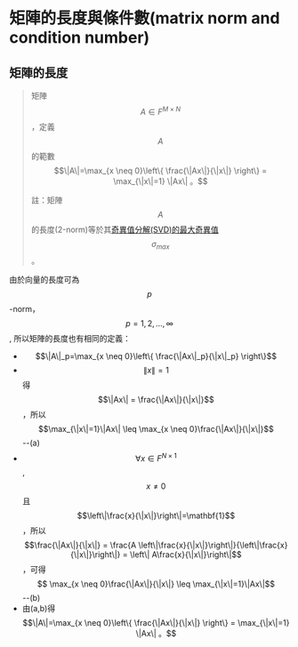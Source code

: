 # 矩陣的長度與條件數\(matrix norm and condition number\)

## 矩陣的長度

> 矩陣$$A \in F^{M \times N}$$，定義$$A$$的範數$$\|A\|=\max_{x \neq 0}\left\{  \frac{\|Ax\|}{\|x\|} \right\} = \max_{\|x\|=1} \|Ax\| 。$$
>
> 註：矩陣$$A$$的長度\(2-norm\)等於其[奇異值分解\(SVD\)的最大奇異值](singular-value-decomposition.md#ju-zhen-de-chang-du-wei-zui-da-de-qi-yi-zhi)$$\sigma_{max}$$。

由於向量的長度可為$$p$$-norm，$$p=1,2,\dots,\infty$$, 所以矩陣的長度也有相同的定義：

* $$\|A\|_p=\max_{x \neq 0}\left\{  \frac{\|Ax\|_p}{\|x\|_p} \right\}$$
* $$\|x\|=1$$得$$\|Ax\| = \frac{\|Ax\|}{\|x\|}$$，所以$$\max_{\|x\|=1}\|Ax\| \leq \max_{x \neq 0}\frac{\|Ax\|}{\|x\|}$$--\(a\)
* $$\forall x \in F^{N \times 1}$$, $$x \neq 0$$且$$\left\|\frac{x}{\|x\|}\right\|=\mathbf{1}$$，所以$$\frac{\|Ax\|}{\|x\|} = \frac{A \left\|\frac{x}{\|x\|}\right\|}{\left\|\frac{x}{\|x\|}\right\|} = \left\| A\frac{x}{\|x\|}\right\|$$，可得$$ \max_{x \neq 0}\frac{\|Ax\|}{\|x\|} \leq \max_{\|x\|=1}\|Ax\|$$--\(b\)
* 由\(a,b\)得$$\|A\|=\max_{x \neq 0}\left\{  \frac{\|Ax\|}{\|x\|} \right\} = \max_{\|x\|=1} \|Ax\| 。$$

